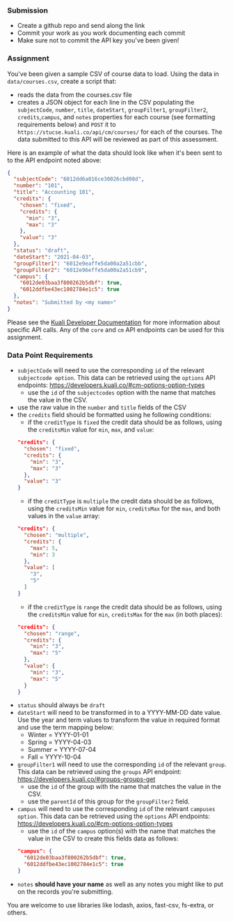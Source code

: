 ### Submission
- Create a github repo and send along the link
- Commit your work as you work documenting each commit
- Make sure not to commit the API key you've been given!

### Assignment

You've been given a sample CSV of course data to load. Using the data in `data/courses.csv`, create a script that:

- reads the data from the courses.csv file
- creates a JSON object for each line in the CSV populating the `subjectCode`, `number`, `title`, `dateStart`, `groupFilter1`, `groupFilter2`, `credits`,`campus`, and `notes` properties for each course (see formatting requirements below) and `POST` it to `https://stucse.kuali.co/api/cm/courses/` for each of the courses. The data submitted to this API will be reviewed as part of this assessment.

Here is an example of what the data should look like when it's been sent to to the API endpoint noted above:
```json
{
  "subjectCode": "6012dd6a016ce30026cbd08d",
  "number": "101",
  "title": "Accounting 101",
  "credits": {
    "chosen": "fixed",
    "credits": {
      "min": "3",
      "max": "3"
    },
    "value": "3"
  },
  "status": "draft",
  "dateStart": "2021-04-03",
  "groupFilter1": "6012e9eaffe5da00a2a51cbb",
  "groupFilter2": "6012e96effe5da00a2a51cb9",
  "campus": {
    "6012de03baa3f800262b5dbf": true,
    "6012ddfbe43ec1002784e1c5": true
  },
  "notes": "Submitted by <my name>"
}
```

Please see the [Kuali Developer Documentation](https://developers.kuali.co) for more information about specific API calls. Any of the `core` and `cm` API endpoints can be used for this assignment.

### Data Point Requirements
- `subjectCode` will need to use the corresponding `id` of the relevant `subjectcode option`. This data can be retrieved using the `options` API endpoints: https://developers.kuali.co/#cm-options-option-types
  - use the `id` of the `subjectcodes` option with the name that matches the value in the CSV.
- use the raw value in the `number` and `title` fields of the CSV
- the `credits` field should be formatted using he following conditions:
  - if the `creditType` is `fixed` the credit data should be as follows, using the `creditsMin` value for `min`, `max`, and `value`:
  ```json
  "credits": {
    "chosen": "fixed",
    "credits": {
      "min": "3",
      "max": "3"
    },
    "value": "3"
  }
  ```
  - if the `creditType` is `multiple` the credit data should be as follows, using the `creditsMin` value for `min`, `creditsMax` for the `max`, and both values in the `value` array:
  ```json
  "credits": {
    "chosen": "multiple",
    "credits": {
      "max": 5,
      "min": 3
    },
    "value": [
      "3",
      "5"
    ]
  }
  ```
  - if the `creditType` is `range` the credit data should be as follows, using the `creditsMin` value for `min`, `creditsMax` for the `max` (in both places):
  ```json
  "credits": {
    "chosen": "range",
    "credits": {
      "min": "3",
      "max": "5"
    },
    "value": {
      "min": "3",
      "max": "5"
    }
  }
  ```
- `status` should always be `draft`
- `dateStart` will need to be transformed in to a YYYY-MM-DD date value. Use the year and term values to transform the value in required format and use the term mapping below:
  - Winter = YYYY-01-01
  - Spring = YYYY-04-03
  - Summer = YYYY-07-04
  - Fall = YYYY-10-04
- `groupFilter1` will need to use the corresponding `id` of the relevant `group`. This data can be retrieved using the `groups` API endpoint: https://developers.kuali.co/#groups-groups-get
  - use the `id` of the group with the name that matches the value in the CSV.
  - use the `parentId` of this group for the `groupFilter2` field.
- `campus` will need to use the corresponding `id` of the relevant `campuses option`. This data can be retrieved using the `options` API endpoints: https://developers.kuali.co/#cm-options-option-types
  - use the `id` of the `campus` option(s) with the name that matches the value in the CSV to create this fields data as follows:
  ```json
  "campus": {
    "6012de03baa3f800262b5dbf": true,
    "6012ddfbe43ec1002784e1c5": true
  }
  ```
- `notes` **should have your name** as well as any notes you might like to put on the records you're submitting.

You are welcome to use libraries like lodash, axios, fast-csv, fs-extra, or others.
